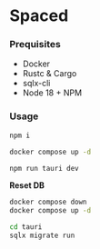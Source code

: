# Spaced

### Prequisites

- Docker
- Rustc & Cargo
- sqlx-cli
- Node 18 + NPM

### Usage

```sh
npm i
```

```sh
docker compose up -d
```

```sh
npm run tauri dev
```

**Reset DB**

```sh
docker compose down
docker compose up -d
```

```sh
cd tauri
sqlx migrate run
```
